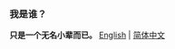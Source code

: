 ### 我是谁？
**只是一个无名小辈而已。**
[English](https://github.com/HoleHolo/HoleHolo/blob/main/README.md) | [简体中文](https://github.com/HoleHolo/HoleHolo/blob/main/README-zh-CN.md)
